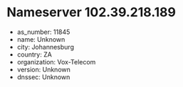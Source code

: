# Nameserver 102.39.218.189

* as_number: 11845
* name: Unknown
* city: Johannesburg
* country: ZA
* organization: Vox-Telecom
* version: Unknown
* dnssec: Unknown
